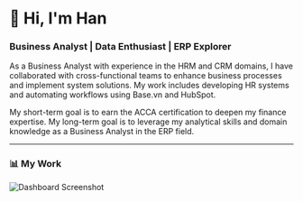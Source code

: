 # 👋 Hi, I'm Han

### Business Analyst | Data Enthusiast | ERP Explorer

As a Business Analyst with experience in the HRM and CRM domains, I have collaborated with cross-functional teams to enhance business processes and implement system solutions. My work includes developing HR systems and automating workflows using Base.vn and HubSpot.

My short-term goal is to earn the ACCA certification to deepen my finance expertise. My long-term goal is to leverage my analytical skills and domain knowledge as a Business Analyst in the ERP field.

---

### 📊 My Work

<img src="https://raw.githubusercontent.com/hanln-work/han_portfolio/main/images/project_BA_images.png" alt="Dashboard Screenshot" style="max-width: 100%; height: auto;" />
